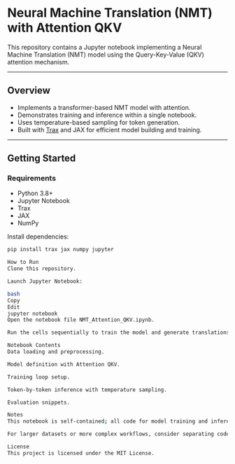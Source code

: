 # Neural Machine Translation (NMT) with Attention QKV

This repository contains a Jupyter notebook implementing a Neural Machine Translation (NMT) model using the Query-Key-Value (QKV) attention mechanism.

---

## Overview

- Implements a transformer-based NMT model with attention.
- Demonstrates training and inference within a single notebook.
- Uses temperature-based sampling for token generation.
- Built with [Trax](https://github.com/google/trax) and JAX for efficient model building and training.

---

## Getting Started

### Requirements

- Python 3.8+
- Jupyter Notebook
- Trax
- JAX
- NumPy

Install dependencies:

```bash
pip install trax jax numpy jupyter

How to Run
Clone this repository.

Launch Jupyter Notebook:

bash
Copy
Edit
jupyter notebook
Open the notebook file NMT_Attention_QKV.ipynb.

Run the cells sequentially to train the model and generate translations.

Notebook Contents
Data loading and preprocessing.

Model definition with Attention QKV.

Training loop setup.

Token-by-token inference with temperature sampling.

Evaluation snippets.

Notes
This notebook is self-contained; all code for model training and inference is inside.

For larger datasets or more complex workflows, consider separating code into scripts.

License
This project is licensed under the MIT License.
